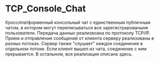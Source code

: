 # TCP_Console_Chat
Кросслпатформенный консольный чат с единственным публичным чатом, в котором могут переписываться все зарегистрированыне пользователи. Передача данных реализвоана по протоколу TCP/IP.
Прием и отправление сообщений от клиента серверу реализованы в разных потоках. Сервер также "слушает" каждое соединение в отдельном потоке. Если клиент вышел из чата, соединение с ним прерывается.
В остальном, вся реализация описана здесь.
